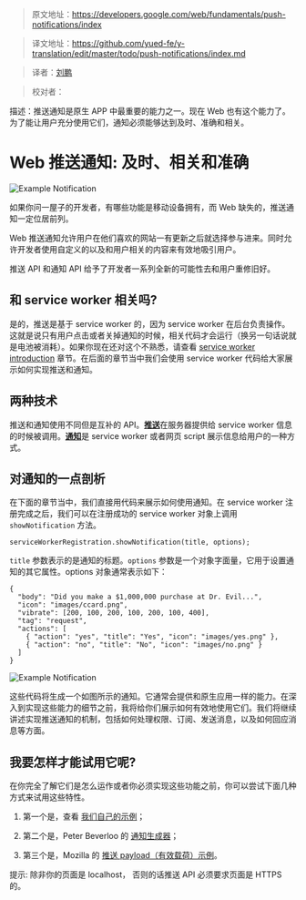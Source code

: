 >原文地址：https://developers.google.com/web/fundamentals/push-notifications/index

>译文地址：https://github.com/yued-fe/y-translation/edit/master/todo/push-notifications/index.md

>译者：[刘鹏](https://github.com/git-patrickliu)

>校对者：

描述：推送通知是原生 APP 中最重要的能力之一。现在 Web 也有这个能力了。为了能让用户充分使用它们，通知必须能够达到及时、准确和相关。

# Web 推送通知: 及时、相关和准确

<img src="https://developers.google.com/web/fundamentals/push-notifications/images/cc-good.png" alt="Example Notification" class="attempt-right">

如果你问一屋子的开发者，有哪些功能是移动设备拥有，而 Web 缺失的，推送通知一定位居前列。

Web 推送通知允许用户在他们喜欢的网站一有更新之后就选择参与进来。同时允许开发者使用自定义的以及和用户相关的内容来有效地吸引用户。

推送 API 和通知 API 给予了开发者一系列全新的可能性去和用户重修旧好。

## 和 service worker 相关吗?

是的，推送是基于 service worker 的，因为 service worker 在后台负责操作。这就是说只有用户点击或者关掉通知的时候，相关代码才会运行（换另一句话说就是电池被消耗）。如果你现在还对这个不熟悉，请查看 [service worker introduction](https://developers.google.com/web/fundamentals/primers/service-workers/) 章节。在后面的章节当中我们会使用 service worker 代码给大家展示如何实现推送和通知。

## 两种技术

推送和通知使用不同但是互补的 API。[**推送**](https://developer.mozilla.org/en-US/docs/Web/API/Push_API)在服务器提供给 service worker 信息的时候被调用。[**通知**](https://developer.mozilla.org/en-US/docs/Web/API/Notifications_API)是 service worker 或者网页 script 展示信息给用户的一种方式。

## 对通知的一点剖析

在下面的章节当中，我们直接用代码来展示如何使用通知。在 service worker 注册完成之后，我们可以在注册成功的 service worker 对象上调用 `showNotification` 方法。

    serviceWorkerRegistration.showNotification(title, options);

`title` 参数表示的是通知的标题。`options` 参数是一个对象字面量，它用于设置通知的其它属性。options 对象通常表示如下：

    {
      "body": "Did you make a $1,000,000 purchase at Dr. Evil...",
      "icon": "images/ccard.png",
      "vibrate": [200, 100, 200, 100, 200, 100, 400],
      "tag": "request",
      "actions": [
        { "action": "yes", "title": "Yes", "icon": "images/yes.png" },
        { "action": "no", "title": "No", "icon": "images/no.png" }
      ]
    }

<img src="https://developers.google.com/web/fundamentals/push-notifications/images/cc-good.png" alt="Example Notification" class="attempt-right">

这些代码将生成一个如图所示的通知。它通常会提供和原生应用一样的能力。在深入到实现这些能力的细节之前，我将给你们展示如何有效地使用它们。我们将继续讲述实现推送通知的机制，包括如何处理权限、订阅、发送消息，以及如何回应消息等方面。


## 我要怎样才能试用它呢?

在你完全了解它们是怎么运作或者你必须实现这些功能之前，你可以尝试下面几种方式来试用这些特性。

1. 第一个是，查看 [我们自己的示例](https://github.com/GoogleChrome/samples/tree/gh-pages/push-messaging-and-notifications)；

2. 第二个是，Peter Beverloo 的 [通知生成器](https://tests.peter.sh/notification-generator/)；

3. 第三个是，Mozilla 的 [推送 payload（有效载荷）示例](https://serviceworke.rs/push-payload_demo.html)。

提示: 除非你的页面是 localhost， 否则的话推送 API 必须要求页面是 HTTPS 的。
